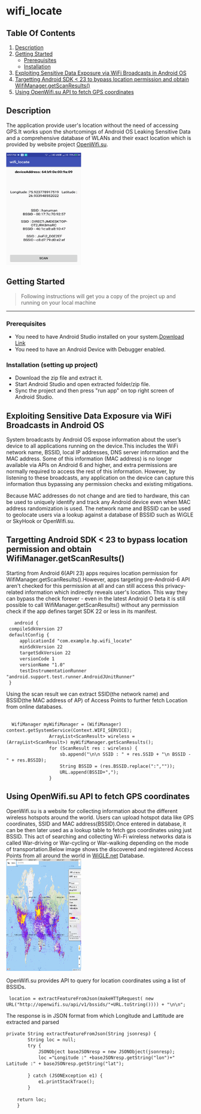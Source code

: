 
 

# wifi_locate
## Table Of Contents
1. [Description](#description)
2. [Getting Started](#getting-started)
   * [Prerequisites](#prerequisites)
   * [Installation](#installation-setting-up-project)
3. [Exploiting Sensitive Data Exposure via WiFi Broadcasts in Android OS](#exploiting-sensitive-data-exposure-via-wifi-broadcasts-in-android-os)
4. [Targetting Android SDK < 23 to bypass location permission and obtain WifiManager.getScanResults()](#targetting-android-sdk<23-to-bypass-location-permission-and-obtain-wifimanager.getscanresults())
5. [ Using OpenWifi.su API to fetch GPS coordinates](#using-openwifi.su-api-to-fetch-gps-coordinates)
   

## Description
The application provide user's location without the need of accessing GPS.It works upon the shortcomings of Android OS Leaking Sensitive 
Data and a comprehensive database of WLANs and their exact location which is provided by website project [OpenWifi.su](https://OpenWifi.su).

<img src="https://github.com/naman4u13/wifi_locate/blob/master/img/Screenshot_2018-12-17-16-52-42.png" alt="image" height="300px" width="200px">



 ## Getting Started
> Following instructions will get you a copy of the project up and running on your local machine
****
### Prerequisites
  * You need to have Android Studio installed on your system.[Download Link](https://developer.android.com/studio/)
  * You need to have an Android Device with Debugger enabled.
  

 ### Installation (setting up project)
  * Download the zip file and extract it.
  * Start Android Studio and open extracted folder/zip file.
  * Sync the project and then press "run app" on top right screen of Android Studio. 
  
 
## Exploiting Sensitive Data Exposure via WiFi Broadcasts in Android OS 
 System broadcasts by Android OS expose information about the user’s device to all applications running on the device.This includes
 the WiFi network name, BSSID, local IP addresses, DNS server information and the MAC address. Some of this information (MAC address)
 is no longer available via APIs on Android 6 and higher, and extra permissions are normally required to access the rest of this 
 information. However, by listening to these broadcasts, any application on the device can capture this information thus bypassing 
 any permission checks and existing mitigations.

 Because MAC addresses do not change and are tied to hardware, this can be used to uniquely identify and track any Android device 
 even when MAC address randomization is used. The network name and BSSID can be used to geolocate users via a lookup against a 
 database of BSSID such as WiGLE or SkyHook or OpenWifi.su. 
 
  
 ## Targetting Android SDK < 23 to bypass location permission and obtain WifiManager.getScanResults()    
  Starting from Android 6(API 23) apps requires location permission for WifiManager.getScanResults().However, apps targeting 
  pre-Android-6 API aren't checked for this permission at all and can still access this privacy-related information which indirectly 
  reveals user's location. This way they can bypass the check forever - even in the latest Android O beta it is still possible to call
  WifiManager.getScanResults() without any permission check if the app defines target SDK 22 or less in its manifest.
   
   
   ```
      android {
    compileSdkVersion 27
    defaultConfig {
        applicationId "com.example.hp.wifi_locate"
        minSdkVersion 22
        targetSdkVersion 22
        versionCode 1
        versionName "1.0"
        testInstrumentationRunner "android.support.test.runner.AndroidJUnitRunner"
    }
  ```
  Using the scan result we can extract SSID(the network name) and BSSID(the MAC address of AP) of Access Points to further fetch 
  Location from online databases.
 
```
 
  WifiManager myWifiManager = (WifiManager) context.getSystemService(Context.WIFI_SERVICE);
                ArrayList<ScanResult> wireless = (ArrayList<ScanResult>) myWifiManager.getScanResults();
                for (ScanResult res : wireless) {
                    sb.append("\n\n SSID : " + res.SSID + "\n BSSID - " + res.BSSID);
                    String BSSID = (res.BSSID.replace(":",""));
                    URL.append(BSSID+",");
                }
```
   
   
## Using OpenWifi.su API to fetch GPS coordinates
 OpenWifi.su is a website for collecting information about the different wireless hotspots around the world. Users can upload 
 hotspot data like GPS coordinates, SSID and MAC address(BSSID).Once entered in database, it can be then later used as a lookup
 table to fetch gps coordinates using just BSSID. This act of searching and collecting Wi-Fi wireless networks data is called War-driving
 or War-cycling or War-walking depending on the mode of transportation.Below image shows the discovered and registered Access Points 
from all around the world in [WiGLE.net](https://wigle.net/) Database.
<img src="https://github.com/naman4u13/wifi_locate/blob/master/img/Screenshot%20(9).png" alt="image" height="300px" width="200px">

OpenWifi.su provides API to query for location coordinates using a list of BSSIDs.
```
 location = extractFeatureFromJson(makeHTTpRequest( new URL("http://openwifi.su/api/v1/bssids/"+URL.toString()))) + "\n\n";
```
The response is in JSON format from which Longitude and Lattitude are extracted and parsed
```
private String extractFeatureFromJson(String jsonresp) {
        String loc = null;
        try {
            JSONObject baseJSONresp = new JSONObject(jsonresp);
            loc ="Longitude :" +baseJSONresp.getString("lon")+"   Latitude :" + baseJSONresp.getString("lat");

        } catch (JSONException e1) {
            e1.printStackTrace();
        }

    return loc;
    }
```
